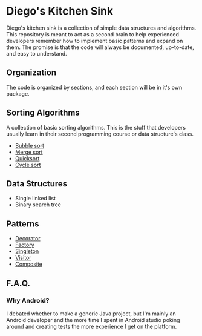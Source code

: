 # Diego's Kitchen Sink
Diego's kitchen sink is a collection of simple data structures and algorithms. This repository is meant to act as a second brain to help experienced developers remember how to implement basic patterns and expand on them. The promise is that the code will always be documented, up-to-date, and easy to understand.

## Organization
The code is organized by sections, and each section will be in it's own package.

## Sorting Algorithms
A collection of basic sorting algorithms. This is the stuff that developers usually learn in their second programming course or data structure's class.

* [Bubble sort](https://en.wikipedia.org/wiki/Bubble_sort)
* [Merge sort](https://en.wikipedia.org/wiki/Merge_sort)
* [Quicksort](https://en.wikipedia.org/wiki/Quicksort)
* [Cycle sort](https://en.wikipedia.org/wiki/Cycle_sort)

## Data Structures
* Single linked list
* Binary search tree

## Patterns
* [Decorator](https://en.wikipedia.org/wiki/Decorator_pattern)
* [Factory](https://en.wikipedia.org/wiki/Factory_method_pattern)
* [Singleton](https://en.wikipedia.org/wiki/Singleton_pattern)
* [Visitor](https://en.wikipedia.org/wiki/Visitor_pattern)
* [Composite](https://en.wikipedia.org/wiki/Composite_pattern)

## F.A.Q.

### Why Android?
I debated whether to make a generic Java project, but I'm mainly an Android developer and the more time I spent in Android studio poking around and creating tests the more experience I get on the platform.
